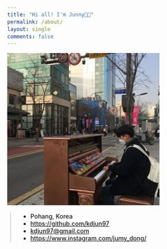 ```yaml
---
title: "Hi all! I'm Junny👋🏻"
permalink: /about/
layout: single
comments: false
---
```


<div>
    <img src="/assets/images/me.jpg" alt="about_me" width="70%" min-width="700px" itemprop="image">
</div>


<div style="border-left: 2px solid rgba(199, 198, 198, 0.7); margin: 0.5em 0 0 0.5em; padding-left: 1.5em; font-weight: 500;">
    <ul class="author__urls social-icons">
        <li itemprop="homeLocation" itemscope itemtype="https://schema.org/Place">
          <i class="fas fa-fw fa-map-marker-alt" aria-hidden="true"></i> <span itemprop="name">  Pohang, Korea</span>
        </li>
        <li>
          <a href="https://github.com/kdjun97" itemprop="sameAs" rel="nofollow noopener noreferrer">
            <i class="fab fa-fw fa-github" aria-hidden="true"></i><span class="label">  https://github.com/kdjun97</span>
          </a>
        </li>
        <li>
          <a href="mailto:kdjun97@gmail.com">
            <meta itemprop="email" content="kdjun97@gmail.com" />
            <i class="fas fa-fw fa-envelope-square" aria-hidden="true"></i><span class="label">  kdjun97@gmail.com</span>
          </a>
        </li>
        <li>
          <a href="https://www.instagram.com/jumy_dong/" itemprop="sameAs" rel="nofollow noopener noreferrer">
            <i class="fab fa-fw fa-instagram" aria-hidden="true"></i><span class="label">  https://www.instagram.com/jumy_dong/</span>
          </a>
        </li>
    </ul>
  </div>